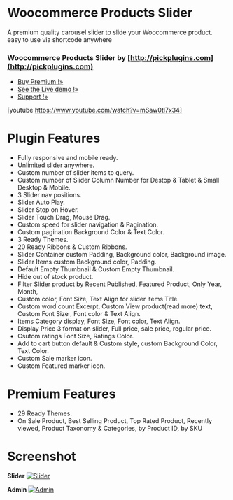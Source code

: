 # Woocommerce Products Slider


A premium quality carousel slider to slide your Woocommerce product. easy to use via shortcode anywhere 


### Woocommerce Products Slider by [http://pickplugins.com](http://pickplugins.com)

* [Buy Premium !&raquo;](https://www.pickplugins.com/item/woocommerce-products-slider-for-wordpress/?ref=wordpress.org)
* [See the Live demo !&raquo;](https://www.pickplugins.com/demo/woocommerce-products-slider/?ref=wordpress.org)
* [Support !&raquo;](https://www.pickplugins.com/support/)

[youtube https://www.youtube.com/watch?v=mSaw0tl7x34]


# Plugin Features

* Fully responsive and mobile ready.
* Unlimited slider anywhere.
* Custom number of slider items to query.
* Custom number of  Slider Column Number for Destop & Tablet & Small Desktop & Mobile.
* 3 Slider nav positions.
* Slider Auto Play.
* Slider Stop on Hover.
* Slider Touch Drag, Mouse Drag.
* Custom speed for slider navigation & Pagination.
* Custom pagination Background Color & Text Color.
* 3 Ready Themes.
* 20 Ready Ribbons & Custom Ribbons.
* Slider Container custom Padding, Background color, Background image.
* Slider Items custom Background color, Padding.
* Default Empty Thumbnail & Custom Empty Thumbnail.
* Hide out of stock product.
* Filter Slider product by Recent Published, Featured Product, Only Year, Month,
* Custom color, Font Size, Text Align for slider items Title.
* Custom word count Excerpt, Custom View product(read more) text, Custom Font Size , Font color & Text Align.
* Items Category display, Font Size, Font color, Text Align.
* Display Price 3 format on slider, Full price, sale price, regular price.
* Csutom ratings Font Size, Ratings Color.
* Add to cart button default & Custom style, custom Background Color, Text Color.
* Custom Sale marker icon.
* Custom Featured marker icon.

# Premium Features

* 29 Ready Themes.
* On Sale Product, Best Selling Product, Top Rated Product, Recently viewed, Product Taxonomy & Categories, by Product ID, by SKU

# Screenshot

**Slider**
[![Slider](https://ps.w.org/woocommerce-products-slider/assets/screenshot-1.gif?rev=1747828)](https://ps.w.org/woocommerce-products-slider/assets/screenshot-1.gif?rev=1747828)

**Admin**
[![Admin](https://ps.w.org/woocommerce-products-slider/assets/screenshot-3.gif?rev=1747828)](https://ps.w.org/woocommerce-products-slider/assets/screenshot-3.gif?rev=1747828)

